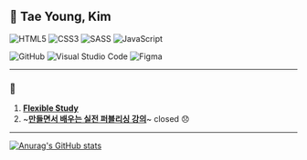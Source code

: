 ## 👻 Tae Young, Kim

![HTML5](https://img.shields.io/badge/-html5-E34F26?style=for-the-badge&logo=html5&logoColor=fff)
![CSS3](https://img.shields.io/badge/-css3-1572B6?style=for-the-badge&logo=css3&logoColor=fff)
![SASS](https://img.shields.io/badge/-sass-CC6699?style=for-the-badge&logo=sass&logoColor=fff)
![JavaScript](https://img.shields.io/badge/-javascript-F7DF1E?style=for-the-badge&logo=javascript&logoColor=333)

![GitHub](https://img.shields.io/badge/-GitHub-181717?style=for-the-badge&logo=github&logoColor=fff)
![Visual Studio Code](https://img.shields.io/badge/-Visual_Studio_Code-007ACC?style=for-the-badge&logo=visual%20studio%20code&logoColor=fff)
![Figma](https://img.shields.io/badge/-Figma-F24E1E?style=for-the-badge&logo=figma&logoColor=fff)

---

### 🏫

1. [**Flexible Study**](https://github.com/flexible-study)
2. ~[**만들면서 배우는 실전 퍼블리싱 강의**](https://school.programmers.co.kr/learn/courses/14761)~ closed 😞

---

[![Anurag's GitHub stats](https://github-readme-stats.vercel.app/api?username=kty0529)](https://github.com/anuraghazra/github-readme-stats)



